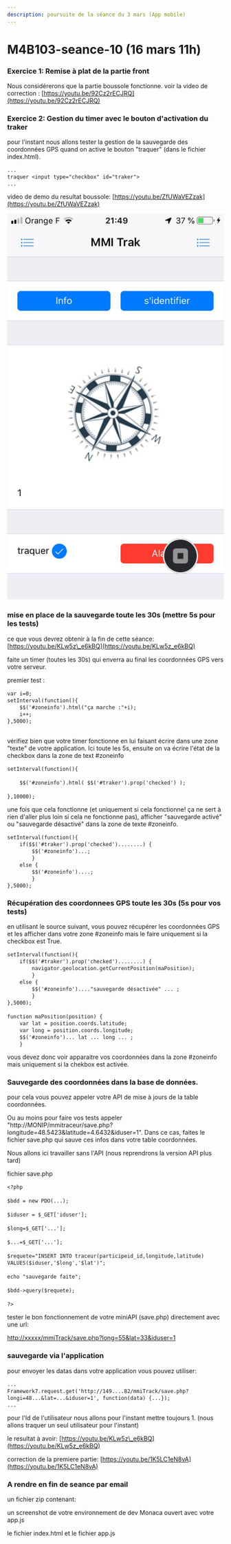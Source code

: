 ```yaml
---
description: poursuite de la séance du 3 mars (App mobile)
---
```


# M4B103-seance-10 \(16 mars 11h\)

### Exercice 1: Remise à plat de la partie front

Nous considérerons que la partie boussole fonctionne. voir la video de correction : [https://youtu.be/92Cz2rECJRQ](https://youtu.be/92Cz2rECJRQ)

### Exercice 2: Gestion du timer avec le bouton d'activation du traker

pour l'instant nous allons tester la gestion de la sauvegarde des coordonnées GPS quand on active le bouton "traquer" \(dans le fichier index.html\). 

```text
...
traquer <input type="checkbox" id="traker"> 
...
```

video de demo du resultat boussole: [https://youtu.be/ZfUWaVEZzak](https://youtu.be/ZfUWaVEZzak)

![](.gitbook/assets/img_8922.jpg)

### mise en place de la sauvegarde toute les 30s \(mettre 5s pour les tests\)

ce que vous devrez obtenir à la fin de cette séance: [https://youtu.be/KLw5z\_e6kBQ](https://youtu.be/KLw5z_e6kBQ)

faite un timer \(toutes les 30s\) qui enverra au final les coordonnées GPS vers votre serveur.

premier test :

```text
var i=0;
setInterval(function(){
    $$('#zoneinfo').html("ça marche :"+i);
    i++;
},5000);


```

vérifiez bien que votre timer fonctionne en lui faisant écrire dans une zone "texte" de votre application. Ici toute les 5s, ensuite on va écrire l'état de la checkbox dans la zone de text \#zoneinfo

```text
setInterval(function(){

    $$('#zoneinfo').html( $$('#traker').prop('checked') );

},10000);
```

une fois que cela fonctionne \(et uniquement si cela fonctionne! ça ne sert à rien d'aller plus loin si cela ne fonctionne pas\), afficher "sauvegarde activé" ou "sauvegarde désactivé" dans la zone de texte \#zoneinfo.

```text
setInterval(function(){
    if($$('#traker').prop('checked')........) {
        $$('#zoneinfo')...;
        }
    else {
        $$('#zoneinfo')....;
        }
},5000);
```

### Récupération des coordonnees GPS toute les 30s \(5s pour vos tests\)

en utilisant le source suivant, vous pouvez récupérer les coordonnées GPS et les afficher dans votre zone \#zoneinfo mais le faire uniquement si la checkbox est True.

```text
setInterval(function(){
    if($$('#traker').prop('checked')........) {
        navigator.geolocation.getCurrentPosition(maPosition);
        }
    else {
        $$('#zoneinfo')...."sauvegarde désactivée" ... ;
        }
},5000);

function maPosition(position) {
    var lat = position.coords.latitude;
    var long = position.coords.longitude;
    $$('#zoneinfo')... lat ... long ... ;
    }
```

vous devez donc voir apparaitre vos coordonnées dans la zone \#zoneinfo mais uniquement si la chekbox est activée.

### Sauvegarde des coordonnées dans la base de données.

pour cela vous pouvez appeler votre API de mise à jours de la table coordonnées. 

Ou au moins pour faire vos tests appeler "http://MONIP/mmitraceur/save.php?longitude=48.5423&latitude=4.6432&iduser=1". Dans ce cas, faites le fichier save.php qui sauve ces infos dans votre table coordonnées. 

Nous allons ici travailler sans l'API \(nous reprendrons la version API plus tard\)

fichier save.php

```text
<?php

$bdd = new PDO(...);

$iduser = $_GET['iduser'];

$long=$_GET['...'];

$...=$_GET['...'];

$requete="INSERT INTO traceur(participeid_id,longitude,latitude) VALUES($iduser,'$long','$lat')";

echo "sauvegarde faite";

$bdd->query($requete);

?>
```

tester le bon fonctionnement de votre miniAPI \(save.php\) directement avec une url:

[http://xxxxx/mmiTrack/save.php?long=55&lat=33&iduser=1](http://149.91.88.82/fabrice/mobile/mmiTrack/save.php?long=55&lat=33&iduser=1)

### sauvegarde via l'application

pour envoyer les datas dans votre application vous pouvez utiliser:

```text
...
Framework7.request.get('http://149....82/mmiTrack/save.php?longi=48...&lat=...&iduser=1', function(data) {...});
...
```

pour l'Id de l'utilisateur nous allons pour l'instant mettre toujours 1. \(nous allons traquer un seul utilisateur pour l'instant\)

le resultat à avoir: [https://youtu.be/KLw5z\_e6kBQ](https://youtu.be/KLw5z_e6kBQ)

correction de la premiere partie: [https://youtu.be/1K5LC1eN8vA](https://youtu.be/1K5LC1eN8vA)

### A rendre en fin de seance par email

un fichier zip contenant:

un screenshot de votre environnement de dev Monaca ouvert avec votre app.js

le fichier index.html et le fichier app.js

